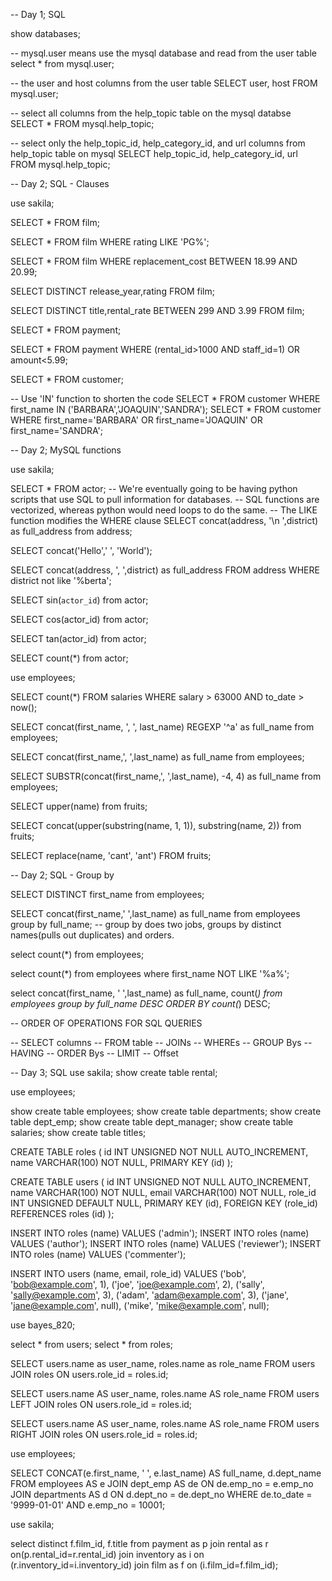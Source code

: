 -- Day 1; SQL

show databases;

-- mysql.user means use the mysql database and read from the user table
select * from mysql.user;

-- the user and host columns from the user table
SELECT user, host FROM mysql.user;

-- select all columns from the help_topic table on the mysql databse
SELECT * FROM mysql.help_topic;

-- select only the help_topic_id, help_category_id, and url columns from help_topic table on mysql
SELECT help_topic_id, help_category_id, url FROM mysql.help_topic;

-- Day 2; SQL - Clauses

use sakila;

SELECT * FROM film;

SELECT * FROM film WHERE rating LIKE 'PG%';

SELECT * FROM film WHERE replacement_cost BETWEEN 18.99 AND 20.99;

SELECT DISTINCT release_year,rating FROM film;

SELECT DISTINCT title,rental_rate BETWEEN 299 AND 3.99 FROM film;

SELECT * FROM payment;

SELECT * FROM payment WHERE (rental_id>1000 AND staff_id=1) OR amount<5.99;

SELECT * FROM customer;

-- Use 'IN' function to shorten the code
SELECT * FROM customer WHERE first_name IN ('BARBARA','JOAQUIN','SANDRA');
SELECT * FROM customer WHERE first_name='BARBARA' OR first_name='JOAQUIN' OR first_name='SANDRA';


-- Day 2; MySQL functions

use sakila;

SELECT * FROM actor;
-- We're eventually going to be having python scripts that use SQL to pull information for databases.
-- SQL functions are vectorized, whereas python would need loops to do the same.
-- The LIKE function modifies the WHERE clause
SELECT concat(address, '\n ',district) as full_address from address;

SELECT concat('Hello',' ', 'World');

SELECT concat(address, ', ',district) as full_address 
FROM address
WHERE district not like '%berta';

SELECT sin(`actor_id`)
from actor;

SELECT cos(actor_id)
from actor;

SELECT tan(actor_id)
from actor;

SELECT count(*)
from actor;

use employees;

SELECT count(*)
FROM salaries
WHERE salary > 63000
AND to_date > now();

SELECT concat(first_name, ', ', last_name)
REGEXP '^a' as full_name
from employees;

SELECT concat(first_name,', ',last_name) as full_name
from employees;

SELECT SUBSTR(concat(first_name,', ',last_name), -4, 4) as full_name
from employees;

SELECT upper(name)
from fruits;

SELECT concat(upper(substring(name, 1, 1)),
substring(name, 2))
from fruits;

SELECT replace(name, 'cant', 'ant')
FROM fruits;

-- Day 2; SQL - Group by

SELECT DISTINCT first_name
from employees;

SELECT concat(first_name,' ',last_name) as full_name
from employees
group by full_name;  -- group by does two jobs, groups by distinct names(pulls out duplicates) and orders.

select count(*)
from employees;

select count(*)
from employees
where first_name NOT LIKE '%a%';

select concat(first_name, ' ',last_name) as full_name, count(*)
from employees
group by full_name DESC
ORDER BY count(*) DESC;

-- ORDER OF OPERATIONS FOR SQL QUERIES

-- SELECT columns
-- FROM table
-- JOINs
-- WHEREs
-- GROUP Bys
-- HAVING
-- ORDER Bys
-- LIMIT
-- Offset

-- Day 3; SQL
use sakila;
show create table rental;

use employees;

show create table employees;
show create table departments;
show create table dept_emp;
show create table dept_manager;
show create table salaries;
show create table titles;

CREATE TABLE roles (
  id INT UNSIGNED NOT NULL AUTO_INCREMENT,
  name VARCHAR(100) NOT NULL,
  PRIMARY KEY (id)
);

CREATE TABLE users (
  id INT UNSIGNED NOT NULL AUTO_INCREMENT,
  name VARCHAR(100) NOT NULL,
  email VARCHAR(100) NOT NULL,
  role_id INT UNSIGNED DEFAULT NULL,
  PRIMARY KEY (id),
  FOREIGN KEY (role_id) REFERENCES roles (id)
);

INSERT INTO roles (name) VALUES ('admin');
INSERT INTO roles (name) VALUES ('author');
INSERT INTO roles (name) VALUES ('reviewer');
INSERT INTO roles (name) VALUES ('commenter');

INSERT INTO users (name, email, role_id) VALUES
('bob', 'bob@example.com', 1),
('joe', 'joe@example.com', 2),
('sally', 'sally@example.com', 3),
('adam', 'adam@example.com', 3),
('jane', 'jane@example.com', null),
('mike', 'mike@example.com', null);

use bayes_820; 

select * from users;
select * from roles;

SELECT users.name as user_name, roles.name as role_name
FROM users
JOIN roles ON users.role_id = roles.id;

SELECT users.name AS user_name, roles.name AS role_name
FROM users
LEFT JOIN roles ON users.role_id = roles.id;

SELECT users.name AS user_name, roles.name AS role_name
FROM users
RIGHT JOIN roles ON users.role_id = roles.id;

use employees;

SELECT CONCAT(e.first_name, ' ', e.last_name) AS full_name, d.dept_name
FROM employees AS e
JOIN dept_emp AS de
  ON de.emp_no = e.emp_no
JOIN departments AS d
  ON d.dept_no = de.dept_no
WHERE de.to_date = '9999-01-01' AND e.emp_no = 10001;

use sakila;

select distinct
f.film_id,
f.title
from payment as p
join rental as r
on(p.rental_id=r.rental_id)
join inventory as i
on (r.inventory_id=i.inventory_id)
join film as f
on (i.film_id=f.film_id);
